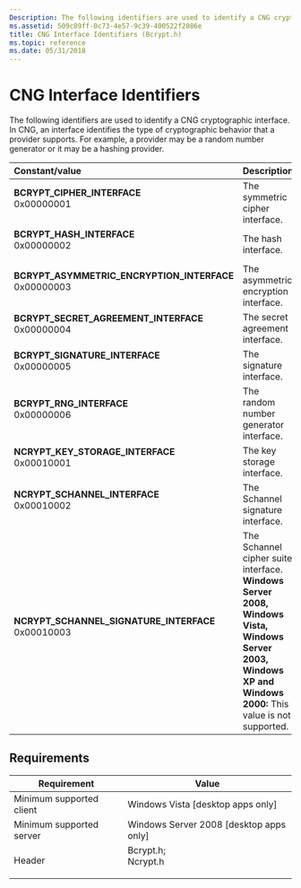 ```yaml
---
Description: The following identifiers are used to identify a CNG cryptographic interface.
ms.assetid: 509c89ff-0c73-4e57-9c39-400522f2086e
title: CNG Interface Identifiers (Bcrypt.h)
ms.topic: reference
ms.date: 05/31/2018
---
```


# CNG Interface Identifiers

The following identifiers are used to identify a CNG cryptographic interface. In CNG, an interface identifies the type of cryptographic behavior that a provider supports. For example, a provider may be a random number generator or it may be a hashing provider.



| Constant/value                                                                                                                                                                                                                                                                                             | Description                                                                                                                                                                       |
|:-----------------------------------------------------------------------------------------------------------------------------------------------------------------------------------------------------------------------------------------------------------------------------------------------------------|:----------------------------------------------------------------------------------------------------------------------------------------------------------------------------------|
| <span id="BCRYPT_CIPHER_INTERFACE"></span><span id="bcrypt_cipher_interface"></span><dl> <dt>**BCRYPT\_CIPHER\_INTERFACE**</dt> <dt>0x00000001</dt> </dl>                                               | The symmetric cipher interface.<br/>                                                                                                                                        |
| <span id="BCRYPT_HASH_INTERFACE"></span><span id="bcrypt_hash_interface"></span><dl> <dt>**BCRYPT\_HASH\_INTERFACE**</dt> <dt>0x00000002</dt> </dl>                                                     | The hash interface.<br/>                                                                                                                                                    |
| <span id="BCRYPT_ASYMMETRIC_ENCRYPTION_INTERFACE"></span><span id="bcrypt_asymmetric_encryption_interface"></span><dl> <dt>**BCRYPT\_ASYMMETRIC\_ENCRYPTION\_INTERFACE**</dt> <dt>0x00000003</dt> </dl> | The asymmetric encryption interface.<br/>                                                                                                                                   |
| <span id="BCRYPT_SECRET_AGREEMENT_INTERFACE"></span><span id="bcrypt_secret_agreement_interface"></span><dl> <dt>**BCRYPT\_SECRET\_AGREEMENT\_INTERFACE**</dt> <dt>0x00000004</dt> </dl>                | The secret agreement interface.<br/>                                                                                                                                        |
| <span id="BCRYPT_SIGNATURE_INTERFACE"></span><span id="bcrypt_signature_interface"></span><dl> <dt>**BCRYPT\_SIGNATURE\_INTERFACE**</dt> <dt>0x00000005</dt> </dl>                                      | The signature interface.<br/>                                                                                                                                               |
| <span id="BCRYPT_RNG_INTERFACE"></span><span id="bcrypt_rng_interface"></span><dl> <dt>**BCRYPT\_RNG\_INTERFACE**</dt> <dt>0x00000006</dt> </dl>                                                        | The random number generator interface.<br/>                                                                                                                                 |
| <span id="NCRYPT_KEY_STORAGE_INTERFACE"></span><span id="ncrypt_key_storage_interface"></span><dl> <dt>**NCRYPT\_KEY\_STORAGE\_INTERFACE**</dt> <dt>0x00010001</dt> </dl>                               | The key storage interface.<br/>                                                                                                                                             |
| <span id="NCRYPT_SCHANNEL_INTERFACE"></span><span id="ncrypt_schannel_interface"></span><dl> <dt>**NCRYPT\_SCHANNEL\_INTERFACE**</dt> <dt>0x00010002</dt> </dl>                                         | The Schannel signature interface.<br/>                                                                                                                                      |
| <span id="NCRYPT_SCHANNEL_SIGNATURE_INTERFACE"></span><span id="ncrypt_schannel_signature_interface"></span><dl> <dt>**NCRYPT\_SCHANNEL\_SIGNATURE\_INTERFACE**</dt> <dt>0x00010003</dt> </dl>          | The Schannel cipher suite interface.<br/> **Windows Server 2008, Windows Vista, Windows Server 2003, Windows XP and Windows 2000:** This value is not supported.<br/> |



## Requirements



| Requirement | Value |
|-------------------------------------|-----------------------------------------------------------------------------------------------------------------------------------------------------|
| Minimum supported client<br/> | Windows Vista \[desktop apps only\]<br/>                                                                                                      |
| Minimum supported server<br/> | Windows Server 2008 \[desktop apps only\]<br/>                                                                                                |
| Header<br/>                   | <dl> <dt>Bcrypt.h; </dt> <dt>Ncrypt.h</dt> </dl> |



 

 




